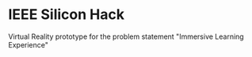 # IEEE Silicon Hack
 Virtual Reality prototype for the problem statement "Immersive Learning Experience"
